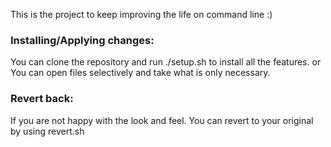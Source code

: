 This is the project to keep improving the life on command line :)

### Installing/Applying changes:

You can clone the repository and run ./setup.sh  to install all the features. 
or
You can open files selectively and take what is only necessary. 

### Revert back:

If you are not happy with the look and feel. You can revert to your original by 
using revert.sh
